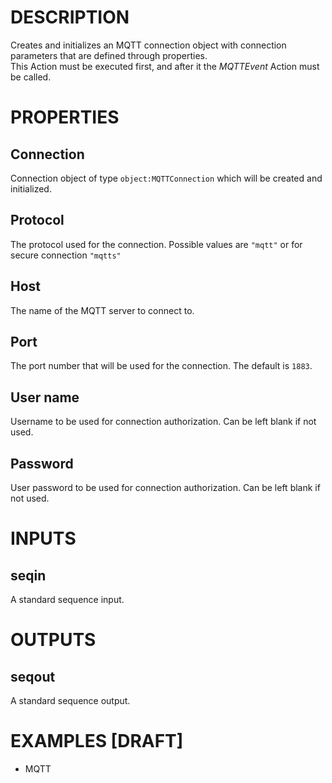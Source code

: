 # DESCRIPTION

Creates and initializes an MQTT connection object with connection parameters that are defined through properties.  
This Action must be executed first, and after it the _MQTTEvent_ Action must be called.

# PROPERTIES

## Connection

Connection object of type `object:MQTTConnection` which will be created and initialized.

## Protocol

The protocol used for the connection. Possible values are `"mqtt"` or for secure connection `"mqtts"`

## Host

The name of the MQTT server to connect to.

## Port

The port number that will be used for the connection. The default is `1883`.

## User name

Username to be used for connection authorization. Can be left blank if not used.

## Password

User password to be used for connection authorization. Can be left blank if not used.

# INPUTS

## seqin

A standard sequence input.

# OUTPUTS

## seqout

A standard sequence output.

# EXAMPLES [DRAFT]

-   MQTT
